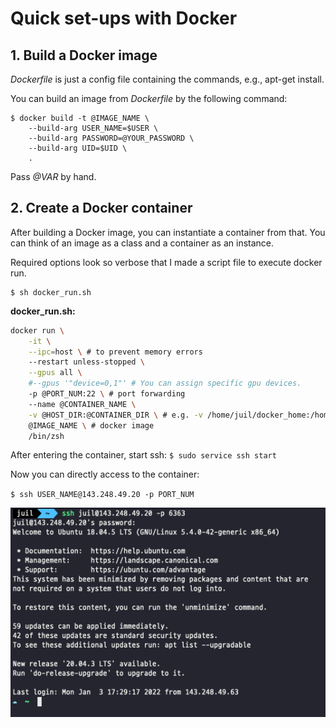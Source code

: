 # Quick set-ups with Docker

## 1. Build a Docker image
_Dockerfile_ is just a config file containing the commands, e.g., apt-get install.

You can build an image from _Dockerfile_ by the following command:
```console
$ docker build -t @IMAGE_NAME \ 
    --build-arg USER_NAME=$USER \
    --build-arg PASSWORD=@YOUR_PASSWORD \
    --build-arg UID=$UID \
    .
```
Pass _@VAR_ by hand.

## 2. Create a Docker container
After building a Docker image, you can instantiate a container from that.
You can think of an image as a class and a container as an instance.

Required options look so verbose that I made a script file to execute docker run.
```console
$ sh docker_run.sh
```
__docker_run.sh:__
```sh
docker run \
    -it \
    --ipc=host \ # to prevent memory errors
    --restart unless-stopped \
    --gpus all \
    #--gpus '"device=0,1"' # You can assign specific gpu devices.
    -p @PORT_NUM:22 \ # port forwarding
    --name @CONTAINER_NAME \
    -v @HOST_DIR:@CONTAINER_DIR \ # e.g. -v /home/juil/docker_home:/home/juil
    @IMAGE_NAME \ # docker image
    /bin/zsh
```
After entering the container, start ssh:
`$ sudo service ssh start`

Now you can directly access to the container:

`$ ssh USER_NAME@143.248.49.20 -p PORT_NUM`

![docker_access](./doc/images/container_access.png)
